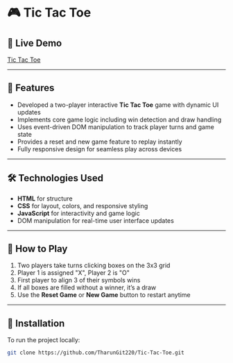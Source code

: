 # 🎮 Tic Tac Toe

## 🔗 Live Demo  
[Tic Tac Toe](https://tharungit220.github.io/Tic-Tac-Toe/)

---

## 🚀 Features  
- Developed a two-player interactive **Tic Tac Toe** game with dynamic UI updates  
- Implements core game logic including win detection and draw handling  
- Uses event-driven DOM manipulation to track player turns and game state  
- Provides a reset and new game feature to replay instantly  
- Fully responsive design for seamless play across devices

---

## 🛠️ Technologies Used  
- **HTML** for structure  
- **CSS** for layout, colors, and responsive styling  
- **JavaScript** for interactivity and game logic  
- DOM manipulation for real-time user interface updates

---

## 🧭 How to Play  
1. Two players take turns clicking boxes on the 3x3 grid  
2. Player 1 is assigned "X", Player 2 is "O"  
3. First player to align 3 of their symbols wins  
4. If all boxes are filled without a winner, it’s a draw  
5. Use the **Reset Game** or **New Game** button to restart anytime

---

## 🧱 Installation  

To run the project locally:

```bash
git clone https://github.com/TharunGit220/Tic-Tac-Toe.git
